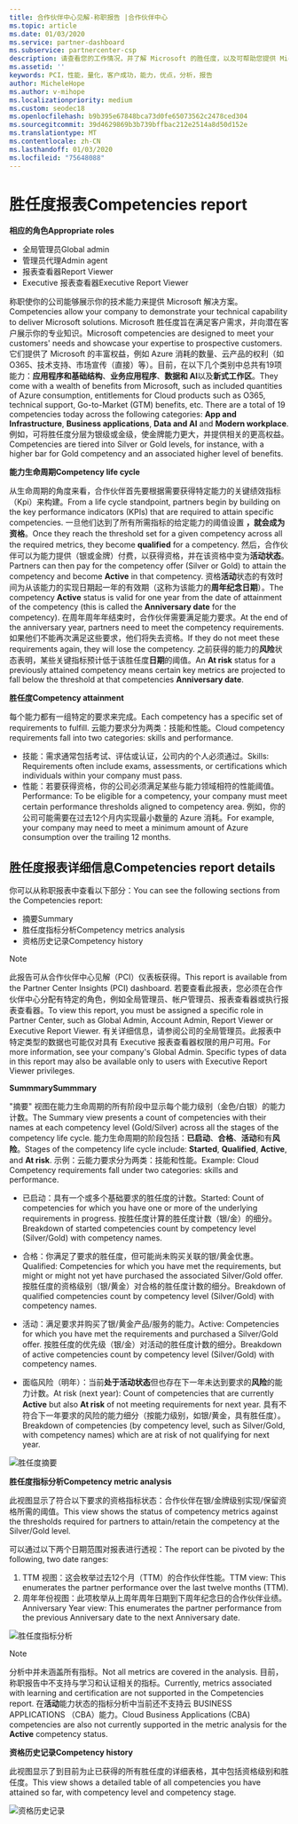 ```yaml
---
title: 合作伙伴中心见解-称职报告 |合作伙伴中心
ms.topic: article
ms.date: 01/03/2020
ms.service: partner-dashboard
ms.subservice: partnercenter-csp
description: 请查看您的工作情况，并了解 Microsoft 的胜任度，以及可帮助您提供 Microsoft 解决方案的好处。
ms.assetid: ''
keywords: PCI，性能，量化，客户成功，能力，优点，分析，报告
author: MicheleHope
ms.author: v-mihope
ms.localizationpriority: medium
ms.custom: seodec18
ms.openlocfilehash: b9b395e67848bca73d0fe65073562c2478ced304
ms.sourcegitcommit: 39d4629869b3b739bffbac212e2514a8d50d152e
ms.translationtype: MT
ms.contentlocale: zh-CN
ms.lasthandoff: 01/03/2020
ms.locfileid: "75648088"
---
```

# <a name="competencies-report"></a><span data-ttu-id="70b2c-104">胜任度报表</span><span class="sxs-lookup"><span data-stu-id="70b2c-104">Competencies report</span></span>

<span data-ttu-id="70b2c-105">**相应的角色**</span><span class="sxs-lookup"><span data-stu-id="70b2c-105">**Appropriate roles**</span></span>
- <span data-ttu-id="70b2c-106">全局管理员</span><span class="sxs-lookup"><span data-stu-id="70b2c-106">Global admin</span></span>
- <span data-ttu-id="70b2c-107">管理员代理</span><span class="sxs-lookup"><span data-stu-id="70b2c-107">Admin agent</span></span>
- <span data-ttu-id="70b2c-108">报表查看器</span><span class="sxs-lookup"><span data-stu-id="70b2c-108">Report Viewer</span></span>
- <span data-ttu-id="70b2c-109">Executive 报表查看器</span><span class="sxs-lookup"><span data-stu-id="70b2c-109">Executive Report Viewer</span></span>

<span data-ttu-id="70b2c-110">称职使你的公司能够展示你的技术能力来提供 Microsoft 解决方案。</span><span class="sxs-lookup"><span data-stu-id="70b2c-110">Competencies allow your company to demonstrate your technical capability to deliver Microsoft solutions.</span></span> <span data-ttu-id="70b2c-111">Microsoft 胜任度旨在满足客户需求，并向潜在客户展示你的专业知识。</span><span class="sxs-lookup"><span data-stu-id="70b2c-111">Microsoft competencies are designed to meet your customers' needs and showcase your expertise to prospective customers.</span></span> <span data-ttu-id="70b2c-112">它们提供了 Microsoft 的丰富权益，例如 Azure 消耗的数量、云产品的权利（如 O365、技术支持、市场宣传（直接）等）。目前，在以下几个类别中总共有19项能力：**应用程序和基础结构**、**业务应用程序**、**数据和 AI**以及**新式工作区**。</span><span class="sxs-lookup"><span data-stu-id="70b2c-112">They come with a wealth of benefits from Microsoft, such as included quantities of Azure consumption, entitlements for Cloud products such as O365, technical support, Go-to-Market (GTM) benefits, etc. There are a total of 19 competencies today across the following categories: **App and Infrastructure**, **Business applications**, **Data and AI** and **Modern workplace**.</span></span> <span data-ttu-id="70b2c-113">例如，可将胜任度分层为银级或金级，使金牌能力更大，并提供相关的更高权益。</span><span class="sxs-lookup"><span data-stu-id="70b2c-113">Competencies are tiered into Silver or Gold levels, for instance, with a higher bar for Gold competency and an associated higher level of benefits.</span></span>  

<span data-ttu-id="70b2c-114">**能力生命周期**</span><span class="sxs-lookup"><span data-stu-id="70b2c-114">**Competency life cycle**</span></span>

<span data-ttu-id="70b2c-115">从生命周期的角度来看，合作伙伴首先要根据需要获得特定能力的关键绩效指标（Kpi）来构建。</span><span class="sxs-lookup"><span data-stu-id="70b2c-115">From a life cycle standpoint, partners begin by building on the key performance indicators (KPIs) that are required to attain specific competencies.</span></span> <span data-ttu-id="70b2c-116">一旦他们达到了所有所需指标的给定能力的阈值设置 **，就会成为资格**。</span><span class="sxs-lookup"><span data-stu-id="70b2c-116">Once they reach the threshold set for a given competency across all the required metrics, they become **qualified** for a competency.</span></span> <span data-ttu-id="70b2c-117">然后，合作伙伴可以为能力提供（银或金牌）付费，以获得资格，并在该资格中变为**活动状态**。</span><span class="sxs-lookup"><span data-stu-id="70b2c-117">Partners can then pay for the competency offer (Silver or Gold) to attain the competency and become **Active** in that competency.</span></span> <span data-ttu-id="70b2c-118">资格**活动**状态的有效时间为从该能力的实现日期起一年的有效期（这称为该能力的**周年纪念日期**）。</span><span class="sxs-lookup"><span data-stu-id="70b2c-118">The competency **Active** status is valid for one year from the date of attainment of the competency (this is called the **Anniversary date** for the competency).</span></span> <span data-ttu-id="70b2c-119">在周年周年年结束时，合作伙伴需要满足能力要求。</span><span class="sxs-lookup"><span data-stu-id="70b2c-119">At the end of the anniversary year, partners need to meet the competency requirements.</span></span> <span data-ttu-id="70b2c-120">如果他们不能再次满足这些要求，他们将失去资格。</span><span class="sxs-lookup"><span data-stu-id="70b2c-120">If they do not meet these requirements again, they will lose the competency.</span></span> <span data-ttu-id="70b2c-121">之前获得的能力的**风险**状态表明，某些关键指标预计低于该胜任度**日期**的阈值。</span><span class="sxs-lookup"><span data-stu-id="70b2c-121">An **At risk** status for a previously attained competency means certain key metrics are projected to fall below the threshold at that competencies **Anniversary date**.</span></span>

<span data-ttu-id="70b2c-122">**胜任度**</span><span class="sxs-lookup"><span data-stu-id="70b2c-122">**Competency attainment**</span></span>

<span data-ttu-id="70b2c-123">每个能力都有一组特定的要求来完成。</span><span class="sxs-lookup"><span data-stu-id="70b2c-123">Each competency has a specific set of requirements to fulfill.</span></span> <span data-ttu-id="70b2c-124">云能力要求分为两类：技能和性能。</span><span class="sxs-lookup"><span data-stu-id="70b2c-124">Cloud competency requirements fall into two categories: skills and performance.</span></span>

- <span data-ttu-id="70b2c-125">技能：需求通常包括考试、评估或认证，公司内的个人必须通过。</span><span class="sxs-lookup"><span data-stu-id="70b2c-125">Skills: Requirements often include exams, assessments, or certifications which individuals within your company must pass.</span></span>
- <span data-ttu-id="70b2c-126">性能：若要获得资格，你的公司必须满足某些与能力领域相符的性能阈值。</span><span class="sxs-lookup"><span data-stu-id="70b2c-126">Performance: To be eligible for a competency, your company must meet certain performance thresholds aligned to competency area.</span></span> <span data-ttu-id="70b2c-127">例如，你的公司可能需要在过去12个月内实现最小数量的 Azure 消耗。</span><span class="sxs-lookup"><span data-stu-id="70b2c-127">For example, your company may need to meet a minimum amount of Azure consumption over the trailing 12 months.</span></span>

## <a name="competencies-report-details"></a><span data-ttu-id="70b2c-128">胜任度报表详细信息</span><span class="sxs-lookup"><span data-stu-id="70b2c-128">Competencies report details</span></span>

<span data-ttu-id="70b2c-129">你可以从称职报表中查看以下部分：</span><span class="sxs-lookup"><span data-stu-id="70b2c-129">You can see the following sections from the Competencies report:</span></span>

- <span data-ttu-id="70b2c-130">摘要</span><span class="sxs-lookup"><span data-stu-id="70b2c-130">Summary</span></span>
- <span data-ttu-id="70b2c-131">胜任度指标分析</span><span class="sxs-lookup"><span data-stu-id="70b2c-131">Competency metrics analysis</span></span>
- <span data-ttu-id="70b2c-132">资格历史记录</span><span class="sxs-lookup"><span data-stu-id="70b2c-132">Competency history</span></span>

 > [!NOTE]
 > <span data-ttu-id="70b2c-133">此报告可从合作伙伴中心见解（PCI）仪表板获得。</span><span class="sxs-lookup"><span data-stu-id="70b2c-133">This report is available from the Partner Center Insights (PCI) dashboard.</span></span> <span data-ttu-id="70b2c-134">若要查看此报表，您必须在合作伙伴中心分配有特定的角色，例如全局管理员、帐户管理员、报表查看器或执行报表查看器。</span><span class="sxs-lookup"><span data-stu-id="70b2c-134">To view this report, you must be assigned a specific role in Partner Center, such as Global Admin, Account Admin, Report Viewer or Executive Report Viewer.</span></span> <span data-ttu-id="70b2c-135">有关详细信息，请参阅公司的全局管理员。此报表中特定类型的数据也可能仅对具有 Executive 报表查看器权限的用户可用。</span><span class="sxs-lookup"><span data-stu-id="70b2c-135">For more information, see your company's Global Admin. Specific types of data in this report may also be available only to users with Executive Report Viewer privileges.</span></span>

<span data-ttu-id="70b2c-136">**Summmary**</span><span class="sxs-lookup"><span data-stu-id="70b2c-136">**Summmary**</span></span>

<span data-ttu-id="70b2c-137">"摘要" 视图在能力生命周期的所有阶段中显示每个能力级别（金色/白银）的能力计数。</span><span class="sxs-lookup"><span data-stu-id="70b2c-137">The Summary view presents a count of competencies with their names at each competency level (Gold/Silver) across all the stages of the competency life cycle.</span></span> <span data-ttu-id="70b2c-138">能力生命周期的阶段包括：**已启动**、**合格**、**活动**和有**风险**。</span><span class="sxs-lookup"><span data-stu-id="70b2c-138">Stages of the competency life cycle include: **Started**, **Qualified**, **Active**, and **At risk**.</span></span> <span data-ttu-id="70b2c-139">示例：云能力要求分为两类：技能和性能。</span><span class="sxs-lookup"><span data-stu-id="70b2c-139">Example: Cloud Competency requirements fall under two categories: skills and performance.</span></span>

- <span data-ttu-id="70b2c-140">已启动：具有一个或多个基础要求的胜任度的计数。</span><span class="sxs-lookup"><span data-stu-id="70b2c-140">Started: Count of competencies for which you have one or more of the underlying requirements in progress.</span></span>
<span data-ttu-id="70b2c-141">按胜任度计算的胜任度计数（银/金）的细分。</span><span class="sxs-lookup"><span data-stu-id="70b2c-141">Breakdown of started competencies count by competency level (Silver/Gold) with competency names.</span></span>

- <span data-ttu-id="70b2c-142">合格：你满足了要求的胜任度，但可能尚未购买关联的银/黄金优惠。</span><span class="sxs-lookup"><span data-stu-id="70b2c-142">Qualified: Competencies for which you have met the requirements, but might or might not yet have purchased the associated Silver/Gold offer.</span></span> <span data-ttu-id="70b2c-143">按胜任度的资格级别（银/黄金）对合格的胜任度计数的细分。</span><span class="sxs-lookup"><span data-stu-id="70b2c-143">Breakdown of qualified competencies count by competency level (Silver/Gold) with competency names.</span></span>

- <span data-ttu-id="70b2c-144">活动：满足要求并购买了银/黄金产品/服务的能力。</span><span class="sxs-lookup"><span data-stu-id="70b2c-144">Active: Competencies for which you have met the requirements and purchased a Silver/Gold offer.</span></span> <span data-ttu-id="70b2c-145">按胜任度的优先级（银/金）对活动的胜任度计数的细分。</span><span class="sxs-lookup"><span data-stu-id="70b2c-145">Breakdown of active competencies count by competency level (Silver/Gold) with competency names.</span></span>

- <span data-ttu-id="70b2c-146">面临风险（明年）：当前**处于活动状态**但也存在下一年未达到要求的**风险**的能力计数。</span><span class="sxs-lookup"><span data-stu-id="70b2c-146">At risk (next year): Count of competencies that are currently **Active** but also **At risk** of not meeting requirements for next year.</span></span>
<span data-ttu-id="70b2c-147">具有不符合下一年要求的风险的能力细分（按能力级别，如银/黄金，具有胜任度）。</span><span class="sxs-lookup"><span data-stu-id="70b2c-147">Breakdown of competencies (by competency level, such as Silver/Gold, with competency names) which are at risk of not qualifying for next year.</span></span>

![胜任度摘要](images/pci/pci_competencies_summary_1.png)

<span data-ttu-id="70b2c-149">**胜任度指标分析**</span><span class="sxs-lookup"><span data-stu-id="70b2c-149">**Competency metric analysis**</span></span>

<span data-ttu-id="70b2c-150">此视图显示了符合以下要求的资格指标状态：合作伙伴在银/金牌级别实现/保留资格所需的阈值。</span><span class="sxs-lookup"><span data-stu-id="70b2c-150">This view shows the status of competency metrics against the thresholds required for partners to attain/retain the competency at the Silver/Gold level.</span></span> 

<span data-ttu-id="70b2c-151">可以通过以下两个日期范围对报表进行透视：</span><span class="sxs-lookup"><span data-stu-id="70b2c-151">The report can be pivoted by the following, two date ranges:</span></span>

1. <span data-ttu-id="70b2c-152">TTM 视图：这会枚举过去12个月（TTM）的合作伙伴性能。</span><span class="sxs-lookup"><span data-stu-id="70b2c-152">TTM view: This enumerates the partner performance over the last twelve months (TTM).</span></span>
2. <span data-ttu-id="70b2c-153">周年年份视图：此项枚举从上周年周年日期到下周年纪念日的合作伙伴业绩。</span><span class="sxs-lookup"><span data-stu-id="70b2c-153">Anniversary Year view: This enumerates the partner performance from the previous Anniversary date to the next Anniversary date.</span></span>

![胜任度指标分析](images/pci/pci_competencies_comp_metrics_analysis_2.png)

> [!NOTE]
 > <span data-ttu-id="70b2c-155">分析中并未涵盖所有指标。</span><span class="sxs-lookup"><span data-stu-id="70b2c-155">Not all metrics are covered in the analysis.</span></span> <span data-ttu-id="70b2c-156">目前，称职报告中不支持与学习和认证相关的指标。</span><span class="sxs-lookup"><span data-stu-id="70b2c-156">Currently, metrics associated with learning and certification are not supported in the Competencies report.</span></span> <span data-ttu-id="70b2c-157">在**活动**能力状态的指标分析中当前还不支持云 BUSINESS APPLICATIONS （CBA）能力。</span><span class="sxs-lookup"><span data-stu-id="70b2c-157">Cloud Business Applications (CBA) competencies are also not currently supported in the metric analysis for the **Active** competency status.</span></span>

<span data-ttu-id="70b2c-158">**资格历史记录**</span><span class="sxs-lookup"><span data-stu-id="70b2c-158">**Competency history**</span></span>

<span data-ttu-id="70b2c-159">此视图显示了到目前为止已获得的所有胜任度的详细表格，其中包括资格级别和胜任度。</span><span class="sxs-lookup"><span data-stu-id="70b2c-159">This view shows a detailed table of all competencies you have attained so far, with competency level and competency stage.</span></span>

![资格历史记录](images/pci/pci_competencies_comp_history_3.png)

